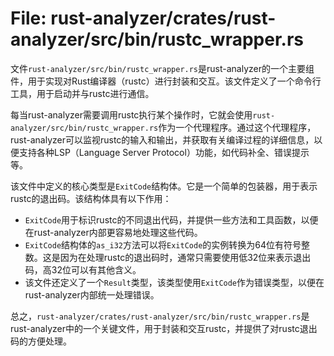# File: rust-analyzer/crates/rust-analyzer/src/bin/rustc_wrapper.rs

文件`rust-analyzer/src/bin/rustc_wrapper.rs`是rust-analyzer的一个主要组件，用于实现对Rust编译器（rustc）进行封装和交互。该文件定义了一个命令行工具，用于启动并与rustc进行通信。

每当rust-analyzer需要调用rustc执行某个操作时，它就会使用`rust-analyzer/src/bin/rustc_wrapper.rs`作为一个代理程序。通过这个代理程序，rust-analyzer可以监视rustc的输入和输出，并获取有关编译过程的详细信息，以便支持各种LSP（Language Server Protocol）功能，如代码补全、错误提示等。

该文件中定义的核心类型是`ExitCode`结构体。它是一个简单的包装器，用于表示rustc的退出码。该结构体具有以下作用：

- `ExitCode`用于标识rustc的不同退出代码，并提供一些方法和工具函数，以便在rust-analyzer内部更容易地处理这些代码。
- `ExitCode`结构体的`as_i32`方法可以将`ExitCode`的实例转换为64位有符号整数。这是因为在处理rustc的退出码时，通常只需要使用低32位来表示退出码，高32位可以有其他含义。
- 该文件还定义了一个`Result`类型，该类型使用`ExitCode`作为错误类型，以便在rust-analyzer内部统一处理错误。

总之，`rust-analyzer/crates/rust-analyzer/src/bin/rustc_wrapper.rs`是rust-analyzer中的一个关键文件，用于封装和交互rustc，并提供了对rustc退出码的方便处理。

